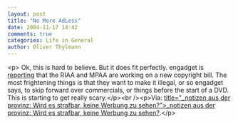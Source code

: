 ```yaml
---
layout: post
title: "No More AdLess"
date: 2004-11-17 14:42
comments: true
categories: Life in General
author: Oliver Thylmann
---
```



&lt;p&gt;
Ok, this is hard to believe. But it does fit perfectly. engadget is [reporting](http://www.engadget.com/entry/3623953528662618/) that the RIAA and MPAA are working on a new copyright bill. The most frightening things is that they want to make it illegal, or so engadget says, to skip forward over commercials, or things before the start of a DVD. This is starting to get really scary.&lt;/p&gt;&lt;br /&gt;&lt;p&gt;Via: [ title=&quot;_notizen aus der provinz: Wird es strafbar, keine Werbung zu sehen?&quot;&gt;_notizen aus der provinz: Wird es strafbar, keine Werbung zu sehen?](http://notizen.typepad.com/aus_der_provinz/2004/11/wird_es_strafba.html).&lt;/p&gt;



